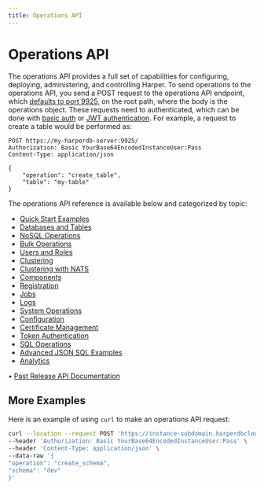 ```yaml
---
title: Operations API
---
```


# Operations API

The operations API provides a full set of capabilities for configuring, deploying, administering, and controlling Harper. To send operations to the operations API, you send a POST request to the operations API endpoint, which [defaults to port 9925](../../deployments/configuration#operationsapi), on the root path, where the body is the operations object. These requests need to authenticated, which can be done with [basic auth](../security/basic-auth) or [JWT authentication](../security/jwt-auth). For example, a request to create a table would be performed as:

```http
POST https://my-harperdb-server:9925/
Authorization: Basic YourBase64EncodedInstanceUser:Pass
Content-Type: application/json

{
    "operation": "create_table",
    "table": "my-table"
}
```

The operations API reference is available below and categorized by topic:

- [Quick Start Examples](quickstart-examples)
- [Databases and Tables](databases-and-tables)
- [NoSQL Operations](nosql-operations)
- [Bulk Operations](bulk-operations)
- [Users and Roles](users-and-roles)
- [Clustering](clustering)
- [Clustering with NATS](clustering-nats)
- [Components](components)
- [Registration](registration)
- [Jobs](jobs)
- [Logs](logs)
- [System Operations](system-operations)
- [Configuration](configuration)
- [Certificate Management](certificate-management)
- [Token Authentication](token-authentication)
- [SQL Operations](sql-operations)
- [Advanced JSON SQL Examples](advanced-json-sql-examples)
- [Analytics](analytics)

• [Past Release API Documentation](https://olddocs.harperdb.io)

## More Examples

Here is an example of using `curl` to make an operations API request:

```bash
curl --location --request POST 'https://instance-subdomain.harperdbcloud.com' \
--header 'Authorization: Basic YourBase64EncodedInstanceUser:Pass' \
--header 'Content-Type: application/json' \
--data-raw '{
"operation": "create_schema",
"schema": "dev"
}'
```
